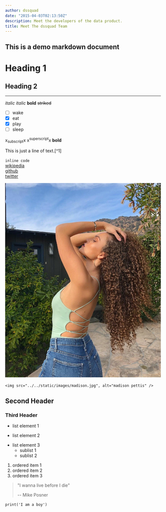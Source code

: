 ```yaml
---
author: dssquad
date: "2015-04-03T02:13:50Z"
description: Meet the developers of the data product.
title: Meet The dssquad Team
---
```


## This is a demo markdown document

Heading 1
=========

Heading 2
---------

---

*italic*   _italic_   **bold**  ~~striked~~

- [ ] wake
- [x] eat
- [x] play
- [ ] sleep

x<sub>subscript</sub>x  x<sup>superscript</sup>x  <strong>bold</strong>

This is just a line of text.[^1]

`inline code`  
[wikipedia]  
[github]  
[twitter](https://twitter.com "Go to twitter.com")

![madison petti](/static/images/madison.jpg)

`<img src="../../static/images/madison.jpg", alt="madison pettis" />`

## Second Header

### Third Header

+ list element 1
- list element 2
* list element 3
  - sublist 1
  - sublist 2
1. ordered item 1
2. ordered item 2
3. ordered item 3

>"I wanna live before I die"
>
> -- Mike Posner

```{r, eval=T} 
print('I am a boy')
``` 

[github]: <https://github.com "Go to github.com">
[wikipedia]: <https://wikipedia.com "Go to wikipedia.com">